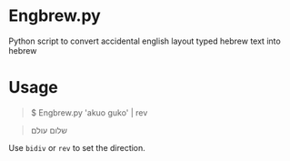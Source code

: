 # Engbrew.py
Python script to convert accidental english layout typed hebrew text into hebrew

# Usage

> $ Engbrew.py 'akuo guko' | rev

> שלום עולם

Use `bidiv` or `rev` to set the direction.
